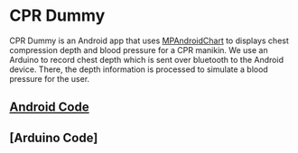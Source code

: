# CPR Dummy
CPR Dummy is an Android app that uses [MPAndroidChart](https://github.com/PhilJay/MPAndroidChart) to displays chest compression depth and blood pressure for a CPR manikin. We use an Arduino to record chest depth which is sent over bluetooth to the Android device. There, the depth information is processed to simulate a blood pressure for the user.

## [Android Code](app/src/main/java/com/application/nick/cprdummy)


## [Arduino Code]
